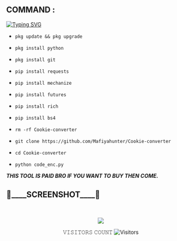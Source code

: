 ## COMMAND :

[![Typing SVG](https://readme-typing-svg.demolab.com?font=Fira+Code&pause=1000&color=FF2C10&background=31FF9400&width=435&lines=COOKIE+TO+JSON+CONVERTER+TOOL%F0%9F%A4%9F)](https://git.io/typing-svg)

* `pkg update && pkg upgrade`

* `pkg install python`

* `pkg install git`

* `pip install requests`

* `pip install mechanize`

* `pip install futures`

* `pip install rich`

* `pip install bs4`

* `rm -rf Cookie-converter`

* `git clone https://github.com/Mafiyahunter/Cookie-converter`

* `cd Cookie-converter`

* `python code_enc.py`


___THIS TOOL IS PAID BRO IF YOU WANT TO BUY THEN COME.___</br>

<h2>🔻____SCREENSHOT____🔻 </h2>
<br>
<p align="center">
<img src="https://github.com/Mafiyahunter/MULTI-2/assets/110088114/0a0ad514-8c32-4211-a59d-d786414e1e8b"/>
</p>

<p align="center"> 
 𝚅𝙸𝚂𝙸𝚃𝙾𝚁𝚂 𝙲𝙾𝚄𝙽𝚃
 <img src="https://profile-counter.glitch.me/Mafiyahunter/count.svg" alt="Visitors">
</p>

